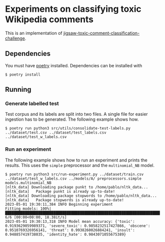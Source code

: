 # Experiments on classifying toxic Wikipedia comments

This is an implementation of [jigsaw-toxic-comment-classification-challenge](https://www.kaggle.com/competitions/jigsaw-toxic-comment-classification-challenge/data).

## Dependencies

You must have [poetry](https://python-poetry.org/) installed. Dependencies can be installed with
```shell
$ poetry install
```

## Running

### Generate labelled test
Test corpus and its labels are split into two files. A single file for easier ingestion has to be generated. The following example shows how.
```shell
$ poetry run python3 src/utils/consolidate-test-labels.py ../dataset/test.csv ../dataset/test_labels.csv ../dataset/test_w_labels.csv
```

### Run an experiment
The following example shows how to run an experiment and prints the results. This uses the `simple` preprocessor and the `multinomial_NB` model.

```shell
$ poetry run python3 src/run-experiment.py ../dataset/train.csv ../dataset/test_w_labels.csv ../models/A/ preprocessors.simple models.multinomial_NB
[nltk_data] Downloading package punkt to /home/pablo/nltk_data...
[nltk_data]   Package punkt is already up-to-date!
[nltk_data] Downloading package stopwords to /home/pablo/nltk_data...
[nltk_data]   Package stopwords is already up-to-date!
2023-05-01 19:30:11,384 INFO Beginning experiment
Fitting models: 100%|███████████████████████████████████████████████████████████████████████████████████████████████████████████████████████████████████████████████████████████████████████████████████████████| 6/6 [00:00<00:00, 18.38it/s]
2023-05-01 19:30:13,318 INFO Model mean accuracy: {'toxic': 0.9193629059989371, 'severe_toxic': 0.9858232517427866, 'obscene': 0.9510769326956141, 'threat': 0.9938260026884241, 'insult': 0.948857419738035, 'identity_hate': 0.9843071055675389}
```
